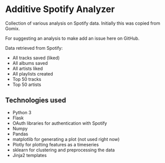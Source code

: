Additive Spotify Analyzer
=========================

Collection of various analysis on Spotify data. Initially this was copied from Gomix. 

For suggesting an analysis to make add an issue here on GitHub. 

Data retrieved from Spotify:
- All tracks saved (liked)
- All albums saved
- All artists liked
- All playlists created 
- Top 50 tracks
- Top 50 artists



Technologies used
-----------------

- Python 3
- Flask
- OAuth libraries for authentication with Spotify
- Numpy
- Pandas
- matplotlib for generating a plot (not used right now) 
- Plotly for plotting features as a timeseries
- sklearn for clustering and preprocessing the data
- Jinja2 templates


